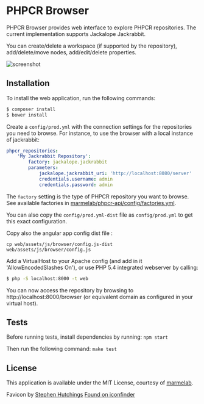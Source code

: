 PHPCR Browser
=============

PHPCR Browser provides web interface to explore PHPCR repositories. The current implementation supports Jackalope Jackrabbit.

You can create/delete a workspace (if supported by the repository), add/delete/move nodes, add/edit/delete properties.

![screenshot](http://marmelab.com/phpcr-browser/img/screenshot.png)

Installation
------------

To install the web application, run the following commands:

```sh
$ composer install
$ bower install
```

Create a `config/prod.yml` with the connection settings for the repositories you need to browse. For instance, to use the browser with a local instance of jackrabbit:

```yml
phpcr_repositories:
    'My Jackrabbit Repository':
        factory: jackalope.jackrabbit
        parameters:
            jackalope.jackrabbit_uri: 'http://localhost:8080/server'
            credentials.username: admin
            credentials.password: admin
```

The `factory` setting is the type of PHPCR repository you want to browse. See available factories in [marmelab/phpcr-api/config/factories.yml](https://github.com/marmelab/phpcr-api/blob/master/config/factories.yml).

You can also copy the `config/prod.yml-dist` file as `config/prod.yml` to get this exact configuration.

Copy also the angular app config dist file :

```
cp web/assets/js/browser/config.js-dist web/assets/js/browser/config.js
```

Add a VirtualHost to your Apache config (and add in it 'AllowEncodedSlashes On'), or use PHP 5.4 integrated webserver by calling:

```sh
$ php -S localhost:8000 -t web
```

You can now access the repository by browsing to http://localhost:8000/browser (or equivalent domain as configured in your virtual host).

Tests
-----

Before running tests, install dependencies by running: `npm start`

Then run the following command: `make test`

License
-------

This application is available under the MIT License, courtesy of [marmelab](http://marmelab.com).

Favicon by [Stephen Hutchings](http://typicons.com/) [Found on iconfinder](https://www.iconfinder.com/icons/216194/eye_icon#size=32)

